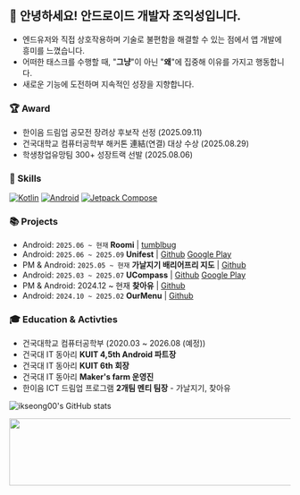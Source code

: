## 👟 안녕하세요! 안드로이드 개발자 조익성입니다.

- 엔드유저와 직접 상호작용하며 기술로 불편함을 해결할 수 있는 점에서 앱 개발에 흥미를 느꼈습니다.
- 어떠한 태스크를 수행할 때, "**그냥**"이 아닌 "**왜**"에 집중해 이유를 가지고 행동합니다.
- 새로운 기능에 도전하며 지속적인 성장을 지향합니다.

<!---
ikseong00/ikseong00 is a ✨ special ✨ repository because its `README.md` (this file) appears on your GitHub profile.
You can click the Preview link to take a look at your changes.
--->

### 🏆 Award

- 한이음 드림업 공모전 장려상 후보작 선정 (2025.09.11)
- 건국대학교 컴퓨터공학부 해커톤 連結(연결) 대상 수상 (2025.08.29)
- 학생창업유망팀 300+ 성장트랙 선발 (2025.08.06)

### 🧩 Skills

[![Kotlin](https://img.shields.io/badge/Kotlin-7F52FF?logo=kotlin&logoColor=white)]()
[![Android](https://img.shields.io/badge/Android-3DDC84?logo=android&logoColor=white)]()
[![Jetpack Compose](https://img.shields.io/badge/Jetpack_Compose-4285F4?logo=jetpackcompose&logoColor=white)]()

### 📚 Projects

- Android: `2025.06 ~ 현재` **Roomi** | [tumblbug](https://tumblbug.com/roomi_)
- Android: `2025.06 ~ 2025.09` **Unifest** | [Github](https://github.com/Project-Unifest/unifest-android) [Google Play](https://play.google.com/store/apps/details?id=com.unifest.android)
- PM & Android: `2025.05 ~ 현재` **가날지기 배리어프리 지도** | [Github](https://github.com/KU-Barrier-Free/KU-Barrier-Free-Android)
- Android: `2025.03 ~ 2025.07` **UCompass** | [Github](https://github.com/YangJJune/U-Compass) [Google Play](https://play.google.com/store/apps/details?id=com.ikseong.ucompass&pli=1)
- PM & Android: 2024.12 ~ 현재 **찾아유** | [Github](https://github.com/FindYou-Kuit/FindYou-Android)
- Android: `2024.10 ~ 2025.02` **OurMenu** | [Github](https://github.com/OurMenu/OurMenu-FE)

### 🎓 Education & Activties
- 건국대학교 컴퓨터공학부 (2020.03 ~ 2026.08 (예정))
- 건국대 IT 동아리 **KUIT 4,5th Android 파트장**
- 건국대 IT 동아리 **KUIT 6th 회장**
- 건국대 IT 동아리 **Maker's farm 운영진**
- 한이음 ICT 드림업 프로그램 **2개팀 멘티 팀장** - 가날지기, 찾아유

![ikseong00's GitHub stats](https://github-readme-stats.vercel.app/api?username=ikseong00&theme=graywhite)

<a href="https://www.gitanimals.org/en_US?utm_medium=image&utm_source=ikseong00&utm_content=line">
  <img
    src="https://render.gitanimals.org/lines/ikseong00"
    width="600"
    height="120"
  />
</a>
